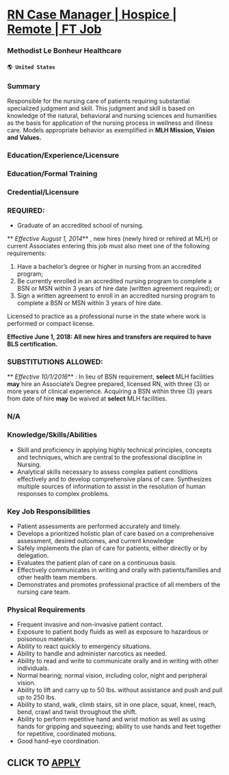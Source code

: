 # [RN Case Manager | Hospice | Remote | FT Job](https://www.remotewlb.com/apply/rn-case-manager-hospice-remote-ft-job)  
### Methodist Le Bonheur Healthcare  
#### `🌎 United States`  

### Summary

Responsible for the nursing care of patients requiring substantial specialized judgment and skill. This judgment and skill is based on knowledge of the natural, behavioral and nursing sciences and humanities as the basis for application of the nursing process in wellness and illness care. Models appropriate behavior as exemplified in **MLH Mission, Vision and Values.**

### Education/Experience/Licensure

### Education/Formal Training

### Credential/Licensure

### REQUIRED:

  * Graduate of an accredited school of nursing.

 ** _Effective August 1, 2014_** , new hires (newly hired or rehired at MLH) or current Associates entering this job must also meet one of the following requirements:

  1. Have a bachelor’s degree or higher in nursing from an accredited program;
  2. Be currently enrolled in an accredited nursing program to complete a BSN or MSN within 3 years of hire date (written agreement required); or
  3. Sign a written agreement to enroll in an accredited nursing program to complete a BSN or MSN within 3 years of hire date.

Licensed to practice as a professional nurse in the state where work is performed or compact license.

 **Effective June 1, 2018: All new hires and transfers are required to have BLS certification.**

### SUBSTITUTIONS ALLOWED:

 ** _Effective 10/1/2016_** : In lieu of BSN requirement, **select** MLH facilities **may** hire an Associate’s Degree prepared, licensed RN, with three (3) or more years of clinical experience. Acquiring a BSN within three (3) years from date of hire **may** be waived at **select** MLH facilities.

### N/A

### Knowledge/Skills/Abilities

  * Skill and proficiency in applying highly technical principles, concepts and techniques, which are central to the professional discipline in Nursing.
  * Analytical skills necessary to assess complex patient conditions effectively and to develop comprehensive plans of care. Synthesizes multiple sources of information to assist in the resolution of human responses to complex problems.

### Key Job Responsibilities

  * Patient assessments are performed accurately and timely.
  * Develops a prioritized holistic plan of care based on a comprehensive assessment, desired outcomes, and current knowledge
  * Safely implements the plan of care for patients, either directly or by delegation.
  * Evaluates the patient plan of care on a continuous basis.
  * Effectively communicates in writing and orally with patients/families and other health team members.
  * Demonstrates and promotes professional practice of all members of the nursing care team.

### Physical Requirements

  * Frequent invasive and non-invasive patient contact.
  * Exposure to patient body fluids as well as exposure to hazardous or poisonous materials.
  * Ability to react quickly to emergency situations.
  * Ability to handle and administer narcotics as needed.
  * Ability to read and write to communicate orally and in writing with other individuals.
  * Normal hearing; normal vision, including color, night and peripheral vision.
  * Ability to lift and carry up to 50 lbs. without assistance and push and pull up to 250 lbs.
  * Ability to stand, walk, climb stairs, sit in one place, squat, kneel, reach, bend, crawl and twist throughout the shift.
  * Ability to perform repetitive hand and wrist motion as well as using hands for gripping and squeezing; ability to use hands and feet together for repetitive, coordinated motions.
  * Good hand-eye coordination.

  
## CLICK TO [APPLY](https://www.remotewlb.com/apply/rn-case-manager-hospice-remote-ft-job)

